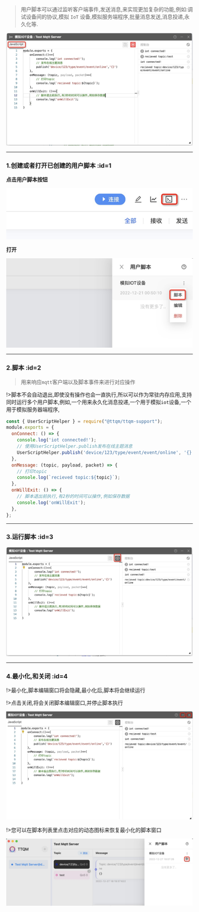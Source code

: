 > 用户脚本可以通过监听客户端事件,发送消息,来实现更加复杂的功能,例如:调试设备间的协议,模拟 `IoT` 设备,模拟服务端程序,批量消息发送,消息投递,永久化等.

![用户脚本1](_media/usage/1.jpg ':size=600')

---

### 1.创建或者打开已创建的用户脚本 :id=1

**点击用户脚本按钮**

![用户脚本2](_media/usage/2.jpg ':size=400')

**打开**

![用户脚本3](_media/usage/3.jpg ':size=300')

---

### 2.脚本 :id=2

> 用来响应`mqtt`客户端以及脚本事件来进行对应操作

!>脚本不会自动退出,即使没有操作也会一直执行,所以可以作为常驻内存应用,支持同时运行多个用户脚本,例如,一个用来永久化消息投递,一个用于模拟`iot`设备,一个用于模拟服务器端程序,

```javascript
const { UserScriptHelper } = require("@ttqm/ttqm-support");
module.exports = {
  onConnect: () => {
    console.log('iot connected!');
    // 使用UserScriptHelper.publish发布在线主题消息
    UserScriptHelper.publish('device/123/type/event/event/online', '{}');
  },
  onMessage: (topic, payload, packet) => {
    // 打印topic
    console.log(`recieved topic:${topic}`);
  },
  onWillExit: () => {
    // 脚本退出前执行,有2秒的时间可以操作,例如保存数据
    console.log('onWillExit');
  },
};
```

---

### 3.运行脚本 :id=3

![运行脚本](_media/usage/4.jpg ':size=600')

---

### 4.最小化,和关闭 :id=4

!>最小化,脚本编辑窗口将会隐藏,最小化后,脚本将会继续运行

!>点击关闭,将会关闭脚本编辑窗口,并停止脚本执行

![最小化和关闭](_media/usage/5.jpg ':size=600')

!>您可以在脚本列表里点击对应的动态图标来恢复最小化的脚本窗口

![恢复窗口](_media/usage/6.jpg ':size=600')
